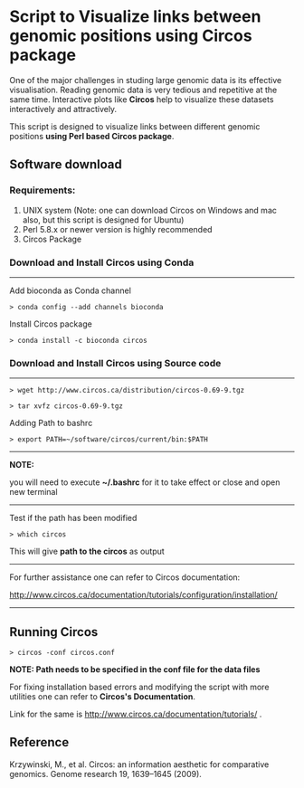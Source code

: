 # Script to Visualize links between genomic positions using Circos package

One of the major challenges in studing large genomic data is its effective visualisation. Reading genomic data is very tedious and repetitive at the same time. Interactive plots like **Circos** help to visualize these datasets interactively and attractively. 

This script is designed to visualize links between different genomic positions **using Perl based Circos package**.

## Software download
### Requirements:
1. UNIX system     (Note: one can download Circos on Windows and mac also, but this script is designed for Ubuntu)
2. Perl 5.8.x or newer version is highly recommended
3. Circos Package

### Download and Install Circos using Conda 
---
Add bioconda as Conda channel

    > conda config --add channels bioconda

Install Circos package

    > conda install -c bioconda circos

### Download and Install Circos using Source code
---

    > wget http://www.circos.ca/distribution/circos-0.69-9.tgz

    > tar xvfz circos-0.69-9.tgz

Adding Path to bashrc

    > export PATH=~/software/circos/current/bin:$PATH
---
**NOTE:** 

you will need to execute **~/.bashrc** for it to take effect or close and open new terminal

---

Test if the path has been modified

    > which circos

This will give **path to the circos** as output

---
For further assistance one can refer to Circos documentation:

http://www.circos.ca/documentation/tutorials/configuration/installation/

---

## Running Circos 

    > circos -conf circos.conf

**NOTE: Path needs to be specified in the conf file for the data files**

For fixing installation based errors and modifying the script with more utilities one can refer to **Circos's Documentation**. 

Link for the same is http://www.circos.ca/documentation/tutorials/ .

## Reference 

Krzywinski, M., et al. Circos: an information aesthetic for comparative genomics. Genome research 19, 1639–1645 (2009).
